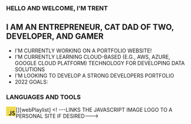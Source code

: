 ### HELLO AND WELCOME, I'M TRENT

## I AM AN ENTREPRENEUR, CAT DAD OF TWO, DEVELOPER, AND GAMER
- I'M CURRENTLY WORKING ON A PORTFOLIO WEBSITE!
- I'M CURRENTLY LEARNING CLOUD-BASED (E.G., AWS, AZURE, GOOGLE CLOUD PLATFORM) TECHNOLOGY FOR DEVELOPING DATA SOLUTIONS
- I'M LOOKING TO DEVELOP A STRONG DEVELOPERS PORTFOLIO
- 2022 GOALS: 

### LANGUAGES AND TOOLS

[<img align="left" alt="javascript" width="26px" src="https://github.com/github/explore/blob/main/topics/javascript/javascript.png?raw=true"/>][webPlaylist]
<! ---LINKS THE JAVASCRIPT IMAGE LOGO TO A PERSONAL SITE IF DESIRED--->